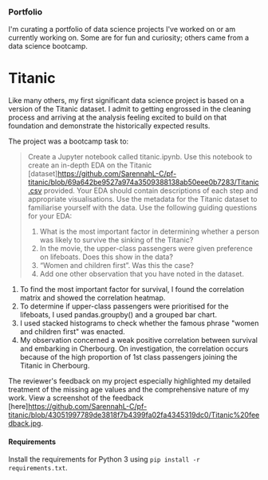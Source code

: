 ### Portfolio
I'm curating a portfolio of data science projects I've worked on or am currently working on. Some are for fun and curiosity; others came from a data science bootcamp.

# Titanic
Like many others, my first significant data science project is based on a version of the Titanic dataset. I admit to getting engrossed in the cleaning process and arriving at the analysis feeling excited to build on that foundation and demonstrate the historically expected results.

The project was a bootcamp task to:

> Create a Jupyter notebook called titanic.ipynb. Use this notebook to create an in-depth EDA on the Titanic [dataset]<https://github.com/SarennahL-C/pf-titanic/blob/69a642be9527a974a3509388138ab50eee0b7283/Titanic.csv> provided. Your EDA should contain descriptions of each step and appropriate visualisations. Use the metadata for the Titanic dataset to familiarise yourself with the data.
Use the following guiding questions for your EDA:
> 1. What is the most important factor in determining whether a person was likely to survive the sinking of the Titanic?
> 2. In the movie, the upper-class passengers were given preference on lifeboats. Does this show in the data?
> 3. “Women and children first”. Was this the case?
> 4. Add one other observation that you have noted in the dataset.

1. To find the most important factor for survival, I found the correlation matrix and showed the correlation heatmap.
2. To determine if upper-class passengers were prioritised for the lifeboats, I used pandas.groupby() and a grouped bar chart.
3. I used stacked histograms to check whether the famous phrase "women and children first" was enacted.
4. My observation concerned a weak positive correlation between survival and embarking in Cherbourg. On investigation, the correlation occurs because of the high proportion of 1st class passengers joining the Titanic in Cherbourg.

The reviewer's feedback on my project especially highlighted my detailed treatment of the missing age values and the comprehensive nature of my work. View a screenshot of the feedback [here]<https://github.com/SarennahL-C/pf-titanic/blob/43051997789de3818f7b4399fa02fa4345319dc0/Titanic%20feedback.jpg>.

#### Requirements
Install the requirements for Python 3 using `pip install -r requirements.txt`.
